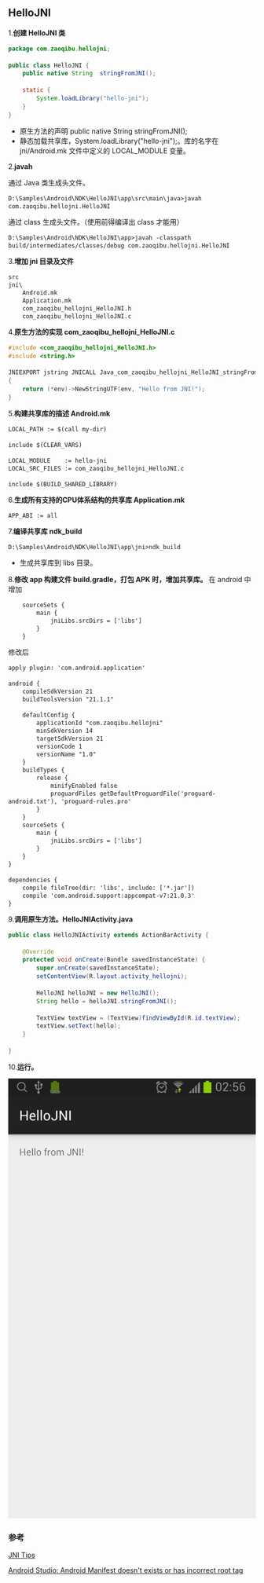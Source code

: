 ﻿## HelloJNI

1.**创建 HelloJNI 类**

```java
package com.zaoqibu.hellojni;

public class HelloJNI {
    public native String  stringFromJNI();

    static {
        System.loadLibrary("hello-jni");
    }
}
```

* 原生方法的声明 public native String  stringFromJNI();
* 静态加载共享库，System.loadLibrary("hello-jni");。库的名字在 jni/Android.mk 文件中定义的 LOCAL_MODULE 变量。

2.**javah**

通过 Java 类生成头文件。

```
D:\Samples\Android\NDK\HelloJNI\app\src\main\java>javah com.zaoqibu.hellojni.HelloJNI
```

通过 class 生成头文件。（使用前得编译出 class 才能用）

```
D:\Samples\Android\NDK\HelloJNI\app>javah -classpath build/intermediates/classes/debug com.zaoqibu.hellojni.HelloJNI
```

3.**增加 jni 目录及文件**
```
src
jni\
    Android.mk
    Application.mk
    com_zaoqibu_hellojni_HelloJNI.h
    com_zaoqibu_hellojni_HelloJNI.c
```

4.**原生方法的实现 com_zaoqibu_hellojni_HelloJNI.c**
```c
#include <com_zaoqibu_hellojni_HelloJNI.h>
#include <string.h>

JNIEXPORT jstring JNICALL Java_com_zaoqibu_hellojni_HelloJNI_stringFromJNI(JNIEnv *env, jobject thiz)
{
    return (*env)->NewStringUTF(env, "Hello from JNI!");
}
```

5.**构建共享库的描述 Android.mk**
```
LOCAL_PATH := $(call my-dir)

include $(CLEAR_VARS)

LOCAL_MODULE    := hello-jni
LOCAL_SRC_FILES := com_zaoqibu_hellojni_HelloJNI.c

include $(BUILD_SHARED_LIBRARY)
```

6.**生成所有支持的CPU体系结构的共享库 Application.mk**
```
APP_ABI := all
```

7.**编译共享库 ndk_build**
```
D:\Samples\Android\NDK\HelloJNI\app\jni>ndk_build
```
* 生成共享库到 libs 目录。

8.**修改 app 构建文件 build.gradle，打包 APK 时，增加共享库。**
在 android 中增加
```
    sourceSets {
        main {
            jniLibs.srcDirs = ['libs']
        }
    }
```

修改后
```
apply plugin: 'com.android.application'

android {
    compileSdkVersion 21
    buildToolsVersion "21.1.1"

    defaultConfig {
        applicationId "com.zaoqibu.hellojni"
        minSdkVersion 14
        targetSdkVersion 21
        versionCode 1
        versionName "1.0"
    }
    buildTypes {
        release {
            minifyEnabled false
            proguardFiles getDefaultProguardFile('proguard-android.txt'), 'proguard-rules.pro'
        }
    }
    sourceSets {
        main {
            jniLibs.srcDirs = ['libs']
        }
    }
}

dependencies {
    compile fileTree(dir: 'libs', include: ['*.jar'])
    compile 'com.android.support:appcompat-v7:21.0.3'
}
```

9.**调用原生方法。HelloJNIActivity.java**
```java
public class HelloJNIActivity extends ActionBarActivity {

    @Override
    protected void onCreate(Bundle savedInstanceState) {
        super.onCreate(savedInstanceState);
        setContentView(R.layout.activity_hellojni);

        HelloJNI helloJNI = new HelloJNI();
        String hello = helloJNI.stringFromJNI();

        TextView textView = (TextView)findViewById(R.id.textView);
        textView.setText(hello);
    }

}
```

10.**运行。**

![](hello-jni.png)

### 参考

[JNI Tips](http://developer.android.com/training/articles/perf-jni.html)

[Android Studio: Android Manifest doesn't exists or has incorrect root tag](http://stackoverflow.com/questions/17424135/android-studio-android-manifest-doesnt-exists-or-has-incorrect-root-tag)
